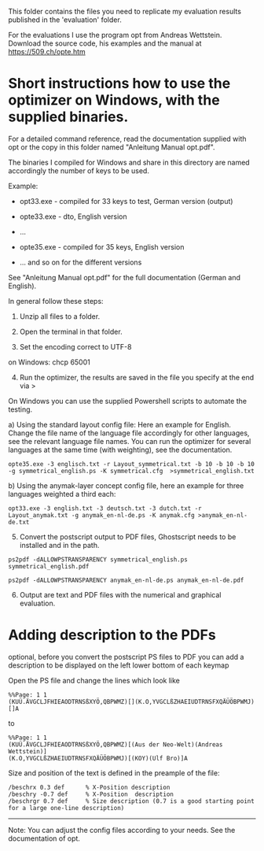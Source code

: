 This folder contains the files you need to replicate my evaluation results published in the 'evaluation' folder. 

For the evaluations I use the program opt from Andreas Wettstein. Download the source code, his examples and the manual at https://509.ch/opte.htm

# Short instructions how to use the optimizer on Windows, with the supplied binaries.

For a detailed command reference, read the documentation supplied with opt or the copy in this folder named "Anleitung Manual opt.pdf". 

The binaries I compiled for Windows and share in this directory are named accordingly the number of keys to be used. 

Example: 

* opt33.exe - compiled for 33 keys to test, German version (output)

* opte33.exe - dto, English version

* ... 

* opte35.exe - compiled for 35 keys, English version

* ... and so on for the different versions

See "Anleitung Manual opt.pdf" for the full documentation (German and English).

In general follow these steps:

1. Unzip all files to a folder.

2. Open the terminal in that folder.

3. Set the encoding correct to UTF-8

on Windows:
chcp 65001

4. Run the optimizer, the results are saved in the file you specify at the end via >

On Windows you can use the supplied Powershell scripts to automate the testing.

a) Using the standard layout config file: Here an example for English. Change the file name of the language file accordingly for other languages, see the relevant language file names. You can run the optimizer for several languages at the same time (with weighting), see the documentation. 
```
opte35.exe -3 englisch.txt -r Layout_symmetrical.txt -b 10 -b 10 -b 10 -g symmetrical_english.ps -K symmetrical.cfg  >symmetrical_english.txt
```
b) Using the anymak-layer concept config file, here an example for three languages weighted a third each: 
```
opt33.exe -3 english.txt -3 deutsch.txt -3 dutch.txt -r Layout_anymak.txt -g anymak_en-nl-de.ps -K anymak.cfg >anymak_en-nl-de.txt
```
5. Convert the postscript output to PDF files, Ghostscript needs to be installed and in the path.
```
ps2pdf -dALLOWPSTRANSPARENCY symmetrical_english.ps symmetrical_english.pdf

ps2pdf -dALLOWPSTRANSPARENCY anymak_en-nl-de.ps anymak_en-nl-de.pdf
```
6. Output are text and PDF files with the numerical and graphical evaluation.


# Adding description to the PDFs 

 optional, before you convert the postscript PS files to PDF you can add a description to be displayed on the left lower bottom of each keymap
 
 Open the PS file and change the lines which look like
 
 ```
 %%Page: 1 1
(KUÜ.ÄVGCLJFHIEAODTRNSßXYÖ,QBPWMZ)[](K.O,YVGCLßZHAEIUDTRNSFXQÄÜÖBPWMJ)[]A
```

to

```
%%Page: 1 1
(KUÜ.ÄVGCLJFHIEAODTRNSßXYÖ,QBPWMZ)[(Aus der Neo-Welt)(Andreas Wettstein)]
(K.O,YVGCLßZHAEIUDTRNSFXQÄÜÖBPWMJ)[(KOY)(Ulf Bro)]A
```
Size and position of the text is defined in the preample of the file:
``` 
/beschrx 0.3 def      % X-Position description
/beschry -0.7 def     % X-Position  description
/beschrgr 0.7 def     % Size description (0.7 is a good starting point for a large one-line description)
```

------------

Note: You can adjust the config files according to your needs. See the documentation of opt.

